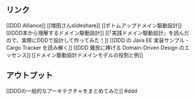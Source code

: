 ## リンク
[[DDD Alliance]]
[[増田さんslideshare]]
[[ボトムアップドメイン駆動設計]]
[[IDDD本から理解するドメイン駆動設計]]
[[「実践ドメイン駆動設計」を読んだので、実際にDDDで設計して作ってみた！]]
[[DDD の Java EE 実装サンプル - Cargo Tracker を読み解く]]
[[DDD 難民に捧げる Domain-Driven Design のエッセンス]]
[[ドメイン駆動設計ドメインモデルの役割と例]]
## アウトプット
[[DDDの一般的なアーキテクチャをまとめてみた]]
#ddd 